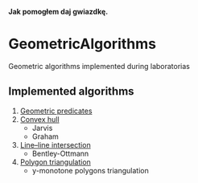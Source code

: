 __Jak pomogłem daj gwiazdkę.__

# GeometricAlgorithms

Geometric algorithms implemented during laboratorias

## Implemented algorithms
1. [Geometric predicates](./notebooks/lab1)
2. [Convex hull](./notebooks/lab2)
    * Jarvis
    * Graham
3. [Line–line intersection](./notebooks/lab3)
    * Bentley-Ottmann
4. [Polygon triangulation](./notebooks/lab4)
    * y-monotone polygons triangulation
